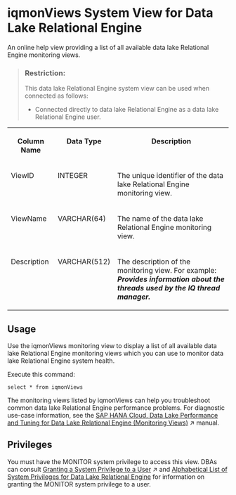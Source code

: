 <!-- loioffa31103c3f34e769feb586b1dc9481b -->

# iqmonViews System View for Data Lake Relational Engine

An online help view providing a list of all available data lake Relational Engine monitoring views.



> ### Restriction:  
> This data lake Relational Engine system view can be used when connected as follows:
> 
> -   Connected directly to data lake Relational Engine as a data lake Relational Engine user.


<table>
<tr>
<th valign="top">

Column Name



</th>
<th valign="top">

Data Type



</th>
<th valign="top">

Description



</th>
</tr>
<tr>
<td valign="top">

ViewID



</td>
<td valign="top">

INTEGER



</td>
<td valign="top">

The unique identifier of the data lake Relational Engine monitoring view.



</td>
</tr>
<tr>
<td valign="top">

ViewName



</td>
<td valign="top">

VARCHAR\(64\)



</td>
<td valign="top">

The name of the data lake Relational Engine monitoring view.



</td>
</tr>
<tr>
<td valign="top">

Description



</td>
<td valign="top">

VARCHAR\(512\)



</td>
<td valign="top">

The description of the monitoring view. For example: ***Provides information about the threads used by the IQ thread manager.***



</td>
</tr>
</table>



<a name="loioffa31103c3f34e769feb586b1dc9481b__section_ahv_5mg_bfb"/>

## Usage

Use the iqmonViews monitoring view to display a list of all available data lake Relational Engine monitoring views which you can use to monitor data lake Relational Engine system health.

Execute this command:

```
select * from iqmonViews
```

The monitoring views listed by iqmonViews can help you troubleshoot common data lake Relational Engine performance problems. For diagnostic use-case information, see the [SAP HANA Cloud, Data Lake Performance and Tuning for Data Lake Relational Engine (Monitoring Views)](https://help.sap.com/viewer/028be133f34c4d2d998c6fbc258659c5/2023_1_QRC/en-US/56032dd760ca4790a55d069d4475b441.html "This document shows you how to use the monitoring views to monitor data lake Relational Engine system health, and to help you troubleshoot performance issues.") :arrow_upper_right: manual.



<a name="loioffa31103c3f34e769feb586b1dc9481b__section_kpt_vmz_1fb"/>

## Privileges

You must have the MONITOR system privilege to access this view. DBAs can consult [Granting a System Privilege to a User](https://help.sap.com/viewer/745778e524f74bb4af87460cca5e62c4/2023_1_QRC/en-US/a43bcb8284f210158039b1793a92a4fc.html "Allow the granting of specific system privileges to specific users, with or without administrative rights.") :arrow_upper_right: and [Alphabetical List of System Privileges for Data Lake Relational Engine](../080-sql-statements/alphabetical-list-of-system-privileges-for-data-lake-relational-engine-a449325.md) for information on granting the MONITOR system privilege to a user.

